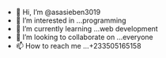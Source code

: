 - 👋 Hi, I’m @asasieben3019
- 👀 I’m interested in ...programming
- 🌱 I’m currently learning ...web development
- 💞️ I’m looking to collaborate on ...everyone 
- 📫 How to reach me ...+233505165158

<!---
asasieben3019/asasieben3019 is a ✨ special ✨ repository because its `README.md` (this file) appears on your GitHub profile.
You can click the Preview link to take a look at your changes.
--->
